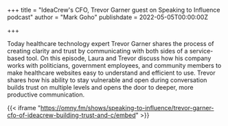 +++
title = "IdeaCrew's CFO, Trevor Garner guest on Speaking to Influence podcast"
author = "Mark Goho"
publishdate = 2022-05-05T00:00:00Z

+++

Today healthcare technology expert Trevor Garner shares the process of creating clarity and trust by communicating with both sides of a service-based tool. On this episode, Laura and Trevor discuss how his company works with politicians, government employees, and community members to make healthcare websites easy to understand and efficient to use. Trevor shares how his ability to stay vulnerable and open during conversation builds trust on multiple levels and opens the door to deeper, more productive communication.

{{< iframe "https://omny.fm/shows/speaking-to-influence/trevor-garner-cfo-of-ideacrew-building-trust-and-c/embed" >}}
